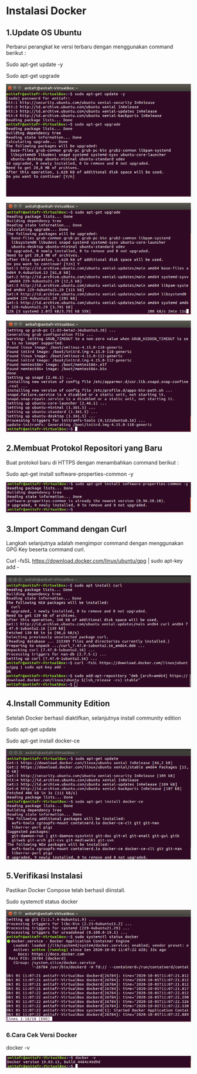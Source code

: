 # Instalasi Docker

## 1.Update OS Ubuntu
Perbarui perangkat ke versi terbaru dengan menggunakan command berikut :

Sudo apt-get update -y

Sudo apt-get upgrade

![Gambar 1](./docker1.png)


![Gambar 1](./docker2.png)


![Gambar 1](./docker3.png)


## 2.Membuat Protokol Repositori yang Baru
Buat protokol baru di HTTPS dengan menambahkan command berikut :

Sudo apt-get install software-properties-common -y


![Gambar 1](./docker4.png)


## 3.Import Command dengan Curl
Langkah selanjutnya adalah mengimpor command dengan menggunakan GPG Key beserta command curl.

Curl -fsSL https://download.docker.com/linux/ubuntu/gpg | sudo apt-key add -


![Gambar 1](./docker5.png)


## 4.Install Community Edition
Setelah Docker berhasil diaktifkan, selanjutnya install community edition

Sudo apt-get update

Sudo apt-get install docker-ce


![Gambar 1](./docker6.png)



## 5.Verifikasi Instalasi
Pastikan Docker Compose telah berhasil diinstall.

Sudo systemctl status docker


![Gambar 1](./docker7.png)


### 6.Cara Cek Versi Docker

docker -v

![Gambar 1](./docker8.png)
